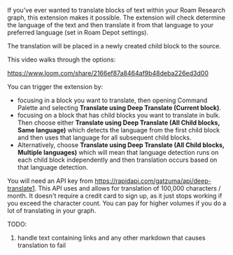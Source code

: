 If you've ever wanted to translate blocks of text within your Roam Research graph, this extension makes it possible. The extension will check determine the language of the text and then translate it from that language to your preferred language (set in Roam Depot settings).

The translation will be placed in a newly created child block to the source.

This video walks through the options:

https://www.loom.com/share/2166ef87a8464af9b48deba226ed3d00

You can trigger the extension by:
- focusing in a block you want to translate, then opening Command Palette and selecting __Translate using Deep Translate (Current block)__.
- focusing on a block that has child blocks you want to translate in bulk. Then choose either __Translate using Deep Translate (All Child blocks, Same language)__ which detects the language from the first child block and then uses that language for all subsequent child blocks.
- Alternatively, choose __Translate using Deep Translate (All Child blocks, Multiple languages)__ which will mean that language detection runs on each child block independently and then translation occurs based on that language detection.

You will need an API key from https://rapidapi.com/gatzuma/api/deep-translate1. This API uses   and allows for translation of 100,000 characters / month. It doesn't require a credit card to sign up, as it just stops working if you exceed the character count. You can pay for higher volumes if you do a lot of translating in your graph.

TODO:
1. handle text containing links and any other markdown that causes translation to fail
